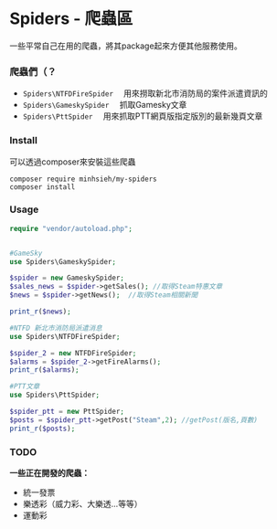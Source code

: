 Spiders - 爬蟲區
=================
一些平常自己在用的爬蟲，將其package起來方便其他服務使用。


### 爬蟲們（？

- ```Spiders\NTFDFireSpider  ``` 用來撈取新北市消防局的案件派遣資訊的
- ```Spiders\GameskySpider  ``` 抓取Gamesky文章
- ```Spiders\PttSpider  ``` 用來抓取PTT網頁版指定版別的最新幾頁文章

### Install

可以透過composer來安裝這些爬蟲

```
composer require minhsieh/my-spiders
composer install
```

### Usage
```php
require "vendor/autoload.php";


#GameSky
use Spiders\GameskySpider;

$spider = new GameskySpider;
$sales_news = $spider->getSales(); //取得Steam特惠文章
$news = $spider->getNews();  //取得Steam相關新聞

print_r($news);

#NTFD 新北市消防局派遣消息
use Spiders\NTFDFireSpider;

$spider_2 = new NTFDFireSpider;
$alarms = $spider_2->getFireAlarms();
print_r($alarms);

#PTT文章
use Spiders\PttSpider;

$spider_ptt = new PttSpider;
$posts = $spider_ptt->getPost("Steam",2); //getPost(版名,頁數)
print_r($posts);

```

### TODO

**一些正在開發的爬蟲：**

- 統一發票
- 樂透彩（威力彩、大樂透...等等）
- 運動彩